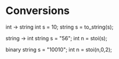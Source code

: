 # Conversions
int -> string
int s = 10;
string s = to_string(s);

string -> int
string s = "56";
int n = stoi(s);

binary
string s = "10010";
int n = stoi(n,0,2);

